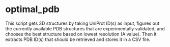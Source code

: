 # optimal_pdb
This script gets 3D structures by taking UniProt ID(s) as input, figures out the currently available PDB structures that are experimentally validated, and chooses the best structure based on lowest resolution (A value). Then it extracts PDB ID(s) that should be retrieved and stores it in a CSV file. 
